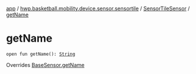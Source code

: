 [app](../../index.md) / [hwp.basketball.mobility.device.sensor.sensortile](../index.md) / [SensorTileSensor](index.md) / [getName](.)

# getName

`open fun getName(): `[`String`](https://kotlinlang.org/api/latest/jvm/stdlib/kotlin/-string/index.html)

Overrides [BaseSensor.getName](../../hwp.basketball.mobility.device.sensor/-base-sensor/get-name.md)

